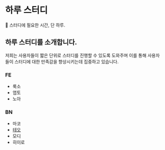 # 하루 스터디

📖 스터디에 필요한 시간, 단 하루.

## 하루 스터디를 소개합니다.

저희는 사용자들이 짧은 단위로 스터디를 진행할 수 있도록 도와주며 이를 통해 사용자들이 스터디에 대한 만족감을 향상시키는데 집중하고 있습니다.

### FE

- 룩소
- 엽토
- 노아

### BN

- 마코
- [테오](./teo.md)
- 모디
- 히이로
